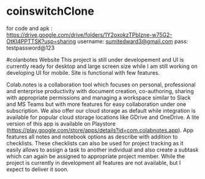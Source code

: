 # coinswitchClone
for code and apk : https://drive.google.com/drive/folders/1Y2oxokzTPbIzne-w75G2-OtKI4PPTTSK?usp=sharing
username: sumitedward3@gmail.com
pass: testpassword@123

#colanbotes Website
This project is still under developement and UI is currently ready for desktop and large screen size while I am still working on developing UI for mobile. Site is functional with few features.

Colab.notes is a collaboration tool which focuses on personal, professional and enterprise productivity with document creation, co-authoring, sharing with appropriate permissions and managing a workspace similar to Slack and MS Teams but with more features for easy collaboration under one subscription. We also offer our cloud storage as default while integration is available for popular cloud storage locations like GDrive and OneDrive. A lite version of this app is available on Playstore (https://play.google.com/store/apps/details?id=com.colabnotes.app). App features all notes and notebook options as describe with addition to checklists. These checklists can also be used for project tracking as it easily allows to assign a task to another individual and also create a subtask which can again be assigned to appropriate project member. While the project is currently in development all features are not available, but I expect to deliver it soon.
